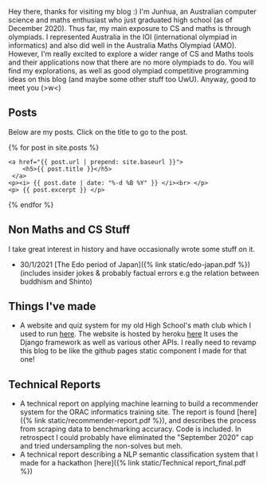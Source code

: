 Hey there, thanks for visiting my blog :) I'm Junhua, an Australian computer science and maths enthusiast who just graduated high school (as of December 2020). Thus far, my main exposure to CS and maths is through olympiads. I represented Australia in the IOI (international olympiad in informatics) and also did well in the Australia Maths Olympiad (AMO). However, I'm really excited to explore a wider range of CS and Maths tools and their applications now that there are no more olympiads to do. You will find my explorations, as well as good olympiad competitive programming ideas on this blog (and maybe some other stuff too UwU). Anyway, good to meet you (>w<) 

## Posts
Below are my posts. Click on the title to go to the post.
<div id="html" markdown="0">

{% for post in site.posts %}

    <a href="{{ post.url | prepend: site.baseurl }}">
	    <h5>{{ post.title }}</h5> 
     </a>
	<p><i> {{ post.date | date: "%-d %B %Y" }} </i><br> </p>
	<p> {{ post.excerpt }} </p>
{% endfor %}

</div>

## Non Maths and CS Stuff

I take great interest in history and have occasionally wrote some stuff on it. 
- 30/1/2021 [The Edo period of Japan]({% link static/edo-japan.pdf %}) (includes insider jokes & probably factual errors e.g the relation between buddhism and Shinto)

## Things I've made

- A website and quiz system for my old High School's math club which I used to run [here](https://github.com/Maths-Club). The website is hosted by heroku [here](https://cgsmathclub.herokuapp.com/) It uses the Django framework as well as various other APIs. I really need to revamp this blog to be like the github pages static component I made for that one!


## Technical Reports
- A technical report on applying machine learning to build a recommender system for the ORAC informatics training site. The report is found [here]({% link static/recommender-report.pdf %}), and describes the process from scraping data to benchmarking accuracy. Code is included. In retrospect I could probably have eliminated the "September 2020" cap and tried undersampling the non-solves but meh.
- A technical report describing a NLP semantic classification system that I made for a hackathon [here]({% link static/Technical report_final.pdf %})

